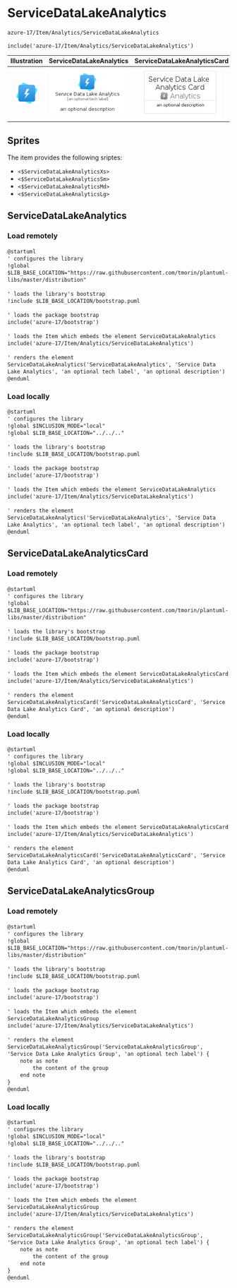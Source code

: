 # ServiceDataLakeAnalytics


```text
azure-17/Item/Analytics/ServiceDataLakeAnalytics
```

```text
include('azure-17/Item/Analytics/ServiceDataLakeAnalytics')
```



| Illustration | ServiceDataLakeAnalytics | ServiceDataLakeAnalyticsCard | ServiceDataLakeAnalyticsGroup |
| :---: | :---: | :---: | :---: |
| ![illustration for Illustration](../../../azure-17/Item/Analytics/ServiceDataLakeAnalytics.png) | ![illustration for ServiceDataLakeAnalytics](../../../azure-17/Item/Analytics/ServiceDataLakeAnalytics.Local.png) | ![illustration for ServiceDataLakeAnalyticsCard](../../../azure-17/Item/Analytics/ServiceDataLakeAnalyticsCard.Local.png) | ![illustration for ServiceDataLakeAnalyticsGroup](../../../azure-17/Item/Analytics/ServiceDataLakeAnalyticsGroup.Local.png) |



## Sprites
The item provides the following sriptes:

- `<$ServiceDataLakeAnalyticsXs>`
- `<$ServiceDataLakeAnalyticsSm>`
- `<$ServiceDataLakeAnalyticsMd>`
- `<$ServiceDataLakeAnalyticsLg>`





## ServiceDataLakeAnalytics

### Load remotely
```plantuml
@startuml
' configures the library
!global $LIB_BASE_LOCATION="https://raw.githubusercontent.com/tmorin/plantuml-libs/master/distribution"

' loads the library's bootstrap
!include $LIB_BASE_LOCATION/bootstrap.puml

' loads the package bootstrap
include('azure-17/bootstrap')

' loads the Item which embeds the element ServiceDataLakeAnalytics
include('azure-17/Item/Analytics/ServiceDataLakeAnalytics')

' renders the element
ServiceDataLakeAnalytics('ServiceDataLakeAnalytics', 'Service Data Lake Analytics', 'an optional tech label', 'an optional description')
@enduml
```

### Load locally
```plantuml
@startuml
' configures the library
!global $INCLUSION_MODE="local"
!global $LIB_BASE_LOCATION="../../.."

' loads the library's bootstrap
!include $LIB_BASE_LOCATION/bootstrap.puml

' loads the package bootstrap
include('azure-17/bootstrap')

' loads the Item which embeds the element ServiceDataLakeAnalytics
include('azure-17/Item/Analytics/ServiceDataLakeAnalytics')

' renders the element
ServiceDataLakeAnalytics('ServiceDataLakeAnalytics', 'Service Data Lake Analytics', 'an optional tech label', 'an optional description')
@enduml
```

## ServiceDataLakeAnalyticsCard

### Load remotely
```plantuml
@startuml
' configures the library
!global $LIB_BASE_LOCATION="https://raw.githubusercontent.com/tmorin/plantuml-libs/master/distribution"

' loads the library's bootstrap
!include $LIB_BASE_LOCATION/bootstrap.puml

' loads the package bootstrap
include('azure-17/bootstrap')

' loads the Item which embeds the element ServiceDataLakeAnalyticsCard
include('azure-17/Item/Analytics/ServiceDataLakeAnalytics')

' renders the element
ServiceDataLakeAnalyticsCard('ServiceDataLakeAnalyticsCard', 'Service Data Lake Analytics Card', 'an optional description')
@enduml
```

### Load locally
```plantuml
@startuml
' configures the library
!global $INCLUSION_MODE="local"
!global $LIB_BASE_LOCATION="../../.."

' loads the library's bootstrap
!include $LIB_BASE_LOCATION/bootstrap.puml

' loads the package bootstrap
include('azure-17/bootstrap')

' loads the Item which embeds the element ServiceDataLakeAnalyticsCard
include('azure-17/Item/Analytics/ServiceDataLakeAnalytics')

' renders the element
ServiceDataLakeAnalyticsCard('ServiceDataLakeAnalyticsCard', 'Service Data Lake Analytics Card', 'an optional description')
@enduml
```

## ServiceDataLakeAnalyticsGroup

### Load remotely
```plantuml
@startuml
' configures the library
!global $LIB_BASE_LOCATION="https://raw.githubusercontent.com/tmorin/plantuml-libs/master/distribution"

' loads the library's bootstrap
!include $LIB_BASE_LOCATION/bootstrap.puml

' loads the package bootstrap
include('azure-17/bootstrap')

' loads the Item which embeds the element ServiceDataLakeAnalyticsGroup
include('azure-17/Item/Analytics/ServiceDataLakeAnalytics')

' renders the element
ServiceDataLakeAnalyticsGroup('ServiceDataLakeAnalyticsGroup', 'Service Data Lake Analytics Group', 'an optional tech label') {
    note as note
        the content of the group
    end note
}
@enduml
```

### Load locally
```plantuml
@startuml
' configures the library
!global $INCLUSION_MODE="local"
!global $LIB_BASE_LOCATION="../../.."

' loads the library's bootstrap
!include $LIB_BASE_LOCATION/bootstrap.puml

' loads the package bootstrap
include('azure-17/bootstrap')

' loads the Item which embeds the element ServiceDataLakeAnalyticsGroup
include('azure-17/Item/Analytics/ServiceDataLakeAnalytics')

' renders the element
ServiceDataLakeAnalyticsGroup('ServiceDataLakeAnalyticsGroup', 'Service Data Lake Analytics Group', 'an optional tech label') {
    note as note
        the content of the group
    end note
}
@enduml
```

